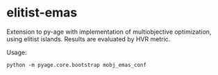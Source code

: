 # elitist-emas

Extension to py-age with implementation of multiobjective optimization, using elitist islands. Results are evaluated by HVR metric.

Usage: 
```
python -m pyage.core.bootstrap mobj_emas_conf
```
